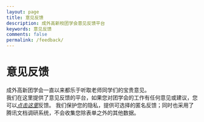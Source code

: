 ```yaml
---
layout: page
title: 意见反馈
description: 成外高新校团学会意见反馈平台
keywords: 意见反馈
comments: false
permalink: /feedback/
---
```


# 意见反馈
成外高新团学会一直以来都乐于听取老师同学们的宝贵意见。  
我们在这里提供了意见反馈的平台，如果您对团学会的工作有任何意见或建议，您可以[*点击这里*](https://docs.qq.com/form/page/DVFBpcVZvaFRSa3NX?_w_tencentdocx_form=1)反馈。
我们保护您的隐私，提供可选择的匿名反馈；同时也采用了腾讯文档调研系统，不会收集您除表单之外的其他数据。


<!--meta http-equiv="refresh" content="10;url= https://docs.qq.com/form/page/DVFBpcVZvaFRSa3NX?_w_tencentdocx_form=1 ">
<script language="javascript"> location.replace(" https://docs.qq.com/form/page/DVFBpcVZvaFRSa3NX?_w_tencentdocx_form=1 ") </script-->